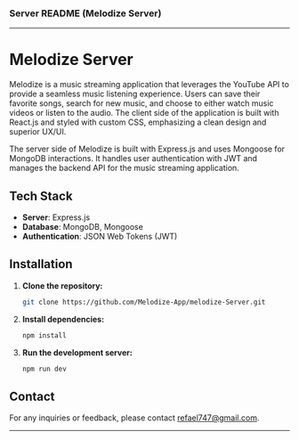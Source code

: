 ### Server README (Melodize Server)

---

# Melodize Server
Melodize is a music streaming application that leverages the YouTube API to provide a seamless music listening experience. Users can save their favorite songs, search for new music, and choose to either watch music videos or listen to the audio. The client side of the application is built with React.js and styled with custom CSS, emphasizing a clean design and superior UX/UI.

The server side of Melodize is built with Express.js and uses Mongoose for MongoDB interactions. It handles user authentication with JWT and manages the backend API for the music streaming application.

## Tech Stack

- **Server**: Express.js
- **Database**: MongoDB, Mongoose
- **Authentication**: JSON Web Tokens (JWT)

## Installation

1. **Clone the repository:**

   ```bash
   git clone https://github.com/Melodize-App/melodize-Server.git
   ```

2. **Install dependencies:**

   ```bash
   npm install
   ```

3. **Run the development server:**

   ```bash
   npm run dev
   ```

## Contact

For any inquiries or feedback, please contact refael747@gmail.com.

---
